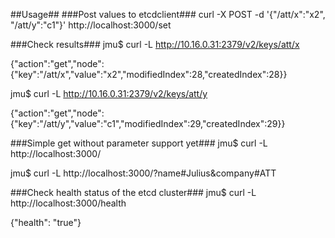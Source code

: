 ##Usage##
###Post values to etcdclient###
curl -X POST -d '{"/att/x":"x2", "/att/y":"c1"}' http://localhost:3000/set

###Check results###
jmu$ curl -L http://10.16.0.31:2379/v2/keys/att/x

{"action":"get","node":{"key":"/att/x","value":"x2","modifiedIndex":28,"createdIndex":28}}

jmu$ curl -L http://10.16.0.31:2379/v2/keys/att/y

{"action":"get","node":{"key":"/att/y","value":"c1","modifiedIndex":29,"createdIndex":29}}

###Simple get without parameter support yet###
jmu$ curl -L http://localhost:3000/

jmu$ curl -L http://localhost:3000/?name#Julius&company#ATT

###Check health status of the etcd cluster###
jmu$ curl -L http://localhost:3000/health

{"health": "true"}

